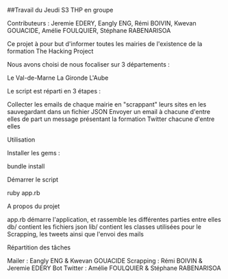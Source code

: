 ##Travail du Jeudi S3 THP en groupe

Contributeurs : Jeremie EDERY, Eangly ENG, Rémi BOIVIN, Kwevan GOUACIDE, Amélie FOULQUIER, Stéphane RABENARISOA

Ce projet à pour but d'informer toutes les mairies de l'existence de la formation The Hacking Project

Nous avons choisi de nous focaliser sur 3 départements :

Le Val-de-Marne
La Gironde
L'Aube

Le script est réparti en 3 étapes :

Collecter les emails de chaque mairie en "scrappant" leurs sites en les sauvegardant dans un fichier JSON
Envoyer un email à chacune d'entre elles de part un message présentant la formation
Twitter chacune d'entre elles



Utilisation

Installer les gems :

bundle install

Démarrer le script

ruby app.rb


A propos du projet


app.rb démarre l'application, et rassemble les différentes parties entre elles
db/ contient les fichiers json
lib/ contient les classes utilisées pour le Scrapping, les tweets ainsi que l'envoi des mails



Répartition des tâches

Mailer :  Eangly ENG & Kwevan GOUACIDE
Scrapping : Rémi BOIVIN & Jeremie EDERY
Bot Twitter : Amélie FOULQUIER & Stéphane RABENARISOA
